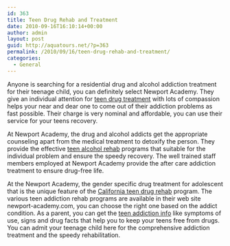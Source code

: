 ```yaml
---
id: 363
title: Teen Drug Rehab and Treatment
date: 2010-09-16T16:10:14+00:00
author: admin
layout: post
guid: http://aquatours.net/?p=363
permalink: /2010/09/16/teen-drug-rehab-and-treatment/
categories:
  - General
---
```

Anyone is searching for a residential drug and alcohol addiction treatment for their teenage child, you can definitely select Newport Academy. They give an individual attention for [teen drug treatment](http://www.newport-academy.com/teen-drug-treatment/) with lots of compassion helps your near and dear one to come out of their addiction problems as fast possible. Their charge is very nominal and affordable, you can use their service for your teens recovery.

At Newport Academy, the drug and alcohol addicts get the appropriate counseling apart from the medical treatment to detoxify the person. They provide the effective [teen alcohol rehab](http://www.newport-academy.com/teen-alcohol-rehab/) programs that suitable for the individual problem and ensure the speedy recovery. The well trained staff members employed at Newport Academy provide the after care addiction treatment to ensure drug-free life.

At the Newport Academy, the gender specific drug treatment for adolescent that is the unique feature of the [California teen drug rehab](http://www.newport-academy.com/) program. The various teen addiction rehab programs are available in their web site newport-academy.com, you can choose the right one based on the addict condition. As a parent, you can get the [teen addiction info](http://family.samhsa.gov/monitor/summer.aspx) like symptoms of use, signs and drug facts that help you to keep your teens free from drugs. You can admit your teenage child here for the comprehensive addiction treatment and the speedy rehabilitation.